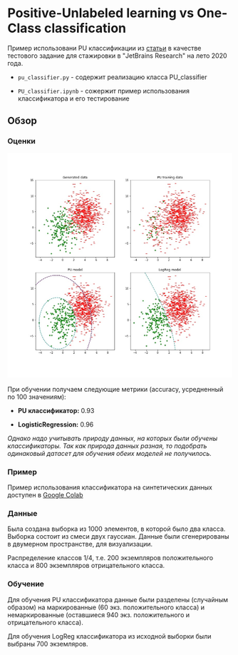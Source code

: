 # Positive-Unlabeled learning vs One-Class classification

Пример использовани PU классификации из [статьи](https://www.eecs.wsu.edu/~holder/courses/CptS570/fall09/present/ElkanKDD08.pdf) в качестве тестового задание для стажировки в "JetBrains Research" на лето 2020 года.

- `pu_classifier.py` - содержит реализацию класса PU_classifier

- `PU_classifier.ipynb` - сожержит пример использования классификатора и его тестирование


## Обзор

### Оценки

![](classification_result.jpg)

При обучении получаем следующие метрики (accuracy, усредненный по 100 значениям):

- **PU классификатор:** 0.93

- **LogisticRegression:** 0.96

*Однако надо учитывать природу данных, на которых были обучены классификаторы. Так как природа данных разная, то подобрать одинаковый датасет для обучения обеих моделей не получилось.*

### Пример
Пример использования классификатора на синтетических данных доступен в [Google Colab](https://drive.google.com/file/d/1wpBSjNfRn3cZCCV_j2ecUEP8DCuYqFNY/view?usp=sharing)


### Данные

Была создана выборка из 1000 элементов, в которой было два класса. Выборка состоит из смеси двух гауссиан. Данные были сгенерированы в двумерном пространстве, для визуализации.

Распределение классов 1/4, т.е. 200 экземпляров положительного класса и 800 экземпляров отрицательного класса.


### Обучение

Для обучения PU классификатора данные были разделены (случайным образом) на маркированные (60 экз. положительного класса) и немаркированные (оставшиеся 940 экз. положительного и отрицательного класса).

Для обучения LogReg классификатора из исходной выборки были выбраны 700 экземляров.

